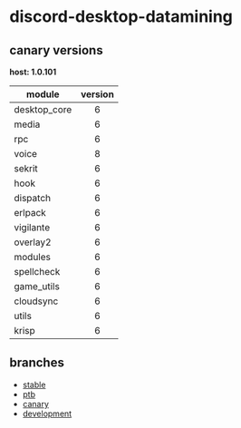 # discord-desktop-datamining

## canary versions

**host: 1.0.101**

| module | version |
| ------ | :-----: |
| desktop_core | 6 |
| media | 6 |
| rpc | 6 |
| voice | 8 |
| sekrit | 6 |
| hook | 6 |
| dispatch | 6 |
| erlpack | 6 |
| vigilante | 6 |
| overlay2 | 6 |
| modules | 6 |
| spellcheck | 6 |
| game_utils | 6 |
| cloudsync | 6 |
| utils | 6 |
| krisp | 6 |

## branches

- [stable](https://github.com/OpenAsar/discord-desktop-datamining/tree/stable)
- [ptb](https://github.com/OpenAsar/discord-desktop-datamining/tree/ptb)
- [canary](https://github.com/OpenAsar/discord-desktop-datamining/tree/canary)
- [development](https://github.com/OpenAsar/discord-desktop-datamining/tree/development)